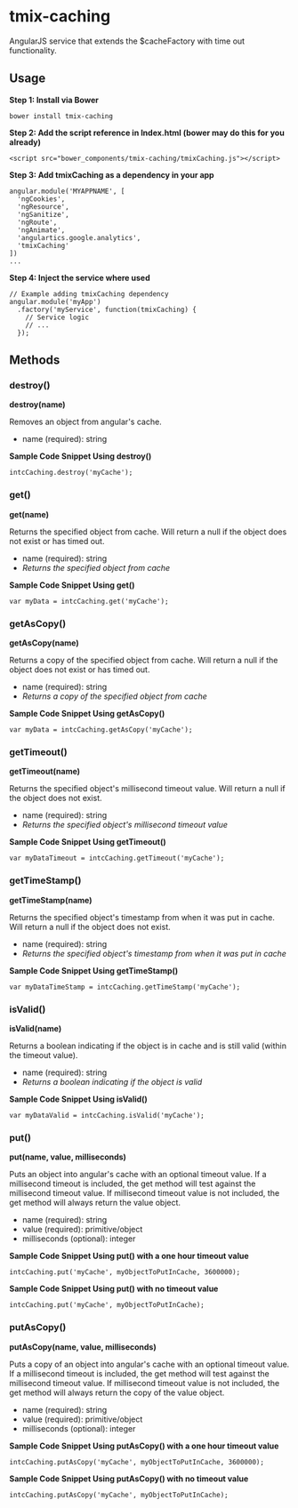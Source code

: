 tmix-caching
============

AngularJS service that extends the $cacheFactory with time out functionality.



## Usage

__Step 1: Install via Bower__
```
bower install tmix-caching
```
  
__Step 2: Add the script reference in Index.html (bower may do this for you already)__


```
<script src="bower_components/tmix-caching/tmixCaching.js"></script>
```

__Step 3: Add tmixCaching as a dependency in your app__

```
angular.module('MYAPPNAME', [
  'ngCookies',
  'ngResource',
  'ngSanitize',
  'ngRoute',
  'ngAnimate',
  'angulartics.google.analytics',
  'tmixCaching'
])
...
```


__Step 4: Inject the service where used__


```
// Example adding tmixCaching dependency
angular.module('myApp')
  .factory('myService', function(tmixCaching) {
    // Service logic
    // ...
  });
```


## Methods

### destroy()

__destroy(name)__

Removes an object from angular's cache.

* name (required): string

__Sample Code Snippet Using destroy()__

```
intcCaching.destroy('myCache');
```

### get()

__get(name)__

Returns the specified object from cache.  Will return a null if the object does not exist or has timed out.

* name (required): string
* _Returns the specified object from cache_

__Sample Code Snippet Using get()__

```
var myData = intcCaching.get('myCache');
```

### getAsCopy()

__getAsCopy(name)__

Returns a copy of the specified object from cache.  Will return a null if the object does not exist or has timed out.

* name (required): string
* _Returns a copy of the specified object from cache_

__Sample Code Snippet Using getAsCopy()__

```
var myData = intcCaching.getAsCopy('myCache');
```

### getTimeout()

__getTimeout(name)__

Returns the specified object's millisecond timeout value.  Will return a null if the object does not exist.

* name (required): string
* _Returns the specified object's millisecond timeout value_

__Sample Code Snippet Using getTimeout()__

```
var myDataTimeout = intcCaching.getTimeout('myCache');
```

### getTimeStamp()

__getTimeStamp(name)__

Returns the specified object's timestamp from when it was put in cache.  Will return a null if the object does not exist.

* name (required): string
* _Returns the specified object's timestamp from when it was put in cache_

__Sample Code Snippet Using getTimeStamp()__

```
var myDataTimeStamp = intcCaching.getTimeStamp('myCache');
```

### isValid()

__isValid(name)__

Returns a boolean indicating if the object is in cache and is still valid (within the timeout value).

* name (required): string
* _Returns a boolean indicating if the object is valid_

__Sample Code Snippet Using isValid()__

```
var myDataValid = intcCaching.isValid('myCache');
```

### put()

__put(name, value, milliseconds)__

Puts an object into angular's cache with an optional timeout value.  If a millisecond timeout is included, the get method will test against the millisecond timeout value. If millisecond timeout value is not included, the get method will always return the value object.

* name (required): string
* value (required): primitive/object
* milliseconds (optional): integer

__Sample Code Snippet Using put() with a one hour timeout value__

```
intcCaching.put('myCache', myObjectToPutInCache, 3600000);
```

__Sample Code Snippet Using put() with no timeout value__

```
intcCaching.put('myCache', myObjectToPutInCache);
```  
  
### putAsCopy()

__putAsCopy(name, value, milliseconds)__

Puts a copy of an object into angular's cache with an optional timeout value.  If a millisecond timeout is included, the get method will test against the millisecond timeout value. If millisecond timeout value is not included, the get method will always return the copy of the value object.

* name (required): string
* value (required): primitive/object
* milliseconds (optional): integer

__Sample Code Snippet Using putAsCopy() with a one hour timeout value__

```
intcCaching.putAsCopy('myCache', myObjectToPutInCache, 3600000);
```

__Sample Code Snippet Using putAsCopy() with no timeout value__

```
intcCaching.putAsCopy('myCache', myObjectToPutInCache);
```


